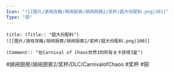 ```yaml
---
Icon: "![[图片/游戏攻略/胡闹厨房/胡闹厨房2/奖杯/超大份配料.png|30]]"
Type: "铜"
---
```

```ad-common-bronze-trophy
title: (Title:: "超大份配料")
![[图片/游戏攻略/胡闹厨房/胡闹厨房2/奖杯/超大份配料.png|100]]

(Comment:: "在Carnival of Chaos世界3的所有关卡获得3星")
```

#胡闹厨房/胡闹厨房2/奖杯/DLC/CarnivalofChaos #奖杯 #铜
